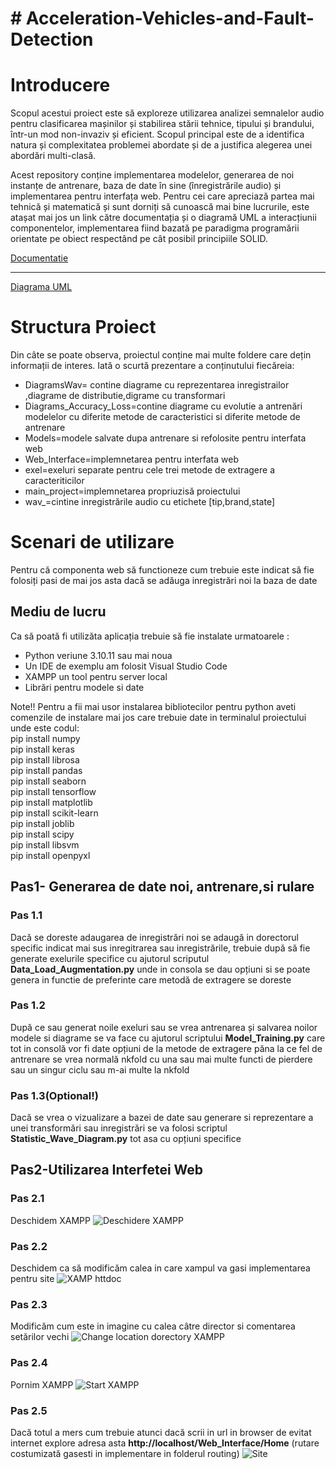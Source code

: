 <h1># Acceleration-Vehicles-and-Fault-Detection</h1>
<body>
<h1>Introducere</h1>
<p>

Scopul acestui proiect este să exploreze utilizarea analizei semnalelor audio pentru clasificarea mașinilor și stabilirea stării tehnice, tipului și brandului, într-un mod non-invaziv și eficient. Scopul principal este de a identifica natura și complexitatea problemei abordate și de a justifica alegerea unei abordări multi-clasă.

Acest repository conține implementarea modelelor, generarea de noi instanțe de antrenare, baza de date în sine (înregistrările audio) și implementarea pentru interfața web. Pentru cei care apreciază partea mai tehnică și matematică și sunt dorniți să cunoască mai bine lucrurile, este atașat mai jos un link către documentația și o diagramă UML a interacțiunii componentelor, implementarea fiind bazată pe paradigma programării orientate pe obiect respectând pe cât posibil principiile SOLID.
</p>
<a href="https://drive.google.com/file/d/1eboQ01KhszxmFfHys9NVOR6ys5fD11QC/view?usp=sharing">Documentatie</a>
<hr>
<a href="https://drive.google.com/file/d/1uf3u_AKhHbqa1vMWmgxLbZOqRguZOSxT/view?usp=sharing">Diagrama UML</a>
<h1>Structura Proiect</h1>
<p>
Din câte se poate observa, proiectul conține mai multe foldere care dețin informații de interes. Iată o scurtă prezentare a conținutului fiecăreia:</p>
<ul>
<li>DiagramsWav= contine diagrame cu reprezentarea inregistrailor ,diagrame de distributie,digrame cu transformari</li>
<li>Diagrams_Accuracy_Loss=contine diagrame cu evolutie a antrenări modelelor cu diferite metode de caracteristici si diferite metode de antrenare</li>
<li>Models=modele salvate dupa antrenare si refolosite pentru interfata web</li>
<li>Web_Interface=implemnetarea pentru interfata web</li>
<li>exel=exeluri separate pentru cele trei metode de extragere a caracteriticilor</li>
<li>main_project=implemnetarea propriuzisă  proiectului </li>
<li>wav_=cintine inregistrările audio cu etichete [tip,brand,state]</li>
</ul>
<h1>Scenari de utilizare</h1>
Pentru că componenta web să functioneze cum trebuie este indicat să fie folosiți pasi de mai jos  asta dacă se adăuga inregistrări noi la baza de date 
<h2>Mediu de lucru</h2>
Ca să poată fi utilizăta aplicația trebuie să fie instalate urmatoarele :
<ul>
<li>Python veriune 3.10.11 sau mai noua </li>
<li>Un IDE de exemplu am folosit Visual Studio Code</li>
<li>XAMPP un tool pentru server local</li>
<li>Librări pentru modele si date</li>
</ul>
<p>Note!!
Pentru  a fii mai usor instalarea bibliotecilor  pentru python aveti comenzile de instalare mai jos care trebuie date in terminalul proiectului unde este codul:</br>
pip install numpy</br>
pip install keras</br>
pip install librosa</br>
pip install pandas</br>
pip install seaborn</br>
pip install tensorflow</br>
pip install matplotlib</br>
pip install scikit-learn</br>
pip install joblib</br>
pip install scipy</br>
pip install libsvm</br>
pip install openpyxl
</p>
<h2>Pas1- Generarea de date noi, antrenare,si rulare</h2>

 <h3>Pas 1.1</h3> <p>Dacă se doreste adaugarea de inregistrări noi se adaugă in dorectorul specific indicat mai sus inregitrarea sau inregistrările, trebuie după să fie generate
 exelurile specifice cu ajutorul scriputul <strong>Data_Load_Augmentation.py</strong> unde in consola se dau opțiuni si se poate genera in functie de preferinte care metodă de extragere se doreste
 </p>
 <h3>Pas 1.2</h3>
 <p>După ce sau generat noile exeluri sau se vrea antrenarea și salvarea noilor modele si diagrame se va face cu ajutorul scriptului <strong>Model_Training.py</strong> care tot in consolă vor fi date opțiuni de la metode de extragere 
 păna la ce fel de antrenare se vrea normală nkfold cu una sau mai multe functi de pierdere sau un singur ciclu sau m-ai multe la nkfold 
 </p>
 <h3>Pas 1.3(Optional!)</h3> 
 <p>Dacă se vrea o vizualizare a bazei de date sau generare si reprezentare a unei transformări sau inregistrări se va folosi scriptul  <strong>Statistic_Wave_Diagram.py</strong> tot asa cu opțiuni specifice </p>

<h2>Pas2-Utilizarea Interfetei Web</h2>
<h3>Pas 2.1</h3>
Deschidem XAMPP
<img src="https://github.com/CiocanAlexandru/Acceleration-Vehicles-and-Fault-Detection/blob/main/ReadmeContent/Deschidere%20XAMPP.jpg" alt="Deschidere XAMPP" />
<h3>Pas 2.2</h3>
Deschidem ca să modificăm calea in care xampul va gasi implementarea pentru site 
<img src="https://github.com/CiocanAlexandru/Acceleration-Vehicles-and-Fault-Detection/blob/main/ReadmeContent/XAMP%20open%20httpconf.jpg" alt="XAMP httdoc">
<h3>Pas 2.3</h3>
Modificăm cum este in imagine cu calea câtre director si comentarea setărilor vechi 
<img src="https://github.com/CiocanAlexandru/Acceleration-Vehicles-and-Fault-Detection/blob/main/ReadmeContent/Change%20location%20dorectory%20XAMPP.jpg" alt="Change location dorectory XAMPP" />
<h3>Pas 2.4</h3>
Pornim XAMPP
<img src="https://github.com/CiocanAlexandru/Acceleration-Vehicles-and-Fault-Detection/blob/main/ReadmeContent/Start%20XAMPP.jpg" alt="Start XAMPP" />
<h3>Pas 2.5</h3>
Dacă totul a mers cum trebuie atunci dacă scrii in url in browser de evitat internet explore adresa asta <strong>http://localhost/Web_Interface/Home</strong>  (rutare costumizată gasesti in implementare in folderul routing)
<img src="https://github.com/CiocanAlexandru/Acceleration-Vehicles-and-Fault-Detection/blob/main/ReadmeContent/Site.jpg" alt="Site">
</body>



